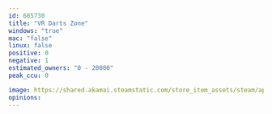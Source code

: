 ```yaml
---
id: 685730
title: "VR Darts Zone"
windows: "true"
mac: "false"
linux: false
positive: 0
negative: 1
estimated_owners: "0 - 20000"
peak_ccu: 0

image: https://shared.akamai.steamstatic.com/store_item_assets/steam/apps/685730/header.jpg?t=1505491071
opinions:
---
```

